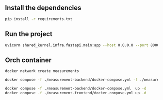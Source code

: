 ## Install the dependencies
```bash
pip install -r requirements.txt
```

## Run the project
```bash
uvicorn shared_kernel.infra.fastapi.main:app --host 0.0.0.0 --port 8000 --reload
```

## Orch container
```bash
docker network create measurements

docker compose -f ./measurement-backend/docker-compose.yml -f ./measurement-frontend/docker-compose.yml up -d

docker compose -f ./measurement-backend/docker-compose.yml  up -d
docker compose -f ./measurement-frontend/docker-compose.yml up -d
```